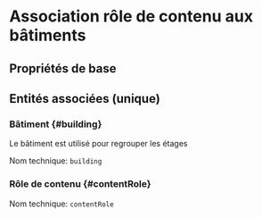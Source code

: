 # Association rôle de contenu aux bâtiments
<!--- THIS FILE IS GENERATED PLEASE DO NOT EDIT IT DIRECTLY --->



## Propriétés de base



## Entités associées (unique)

### Bâtiment {#building}

Le bâtiment est utilisé pour regrouper les étages

Nom technique: ```building```

### Rôle de contenu {#contentRole}



Nom technique: ```contentRole```





